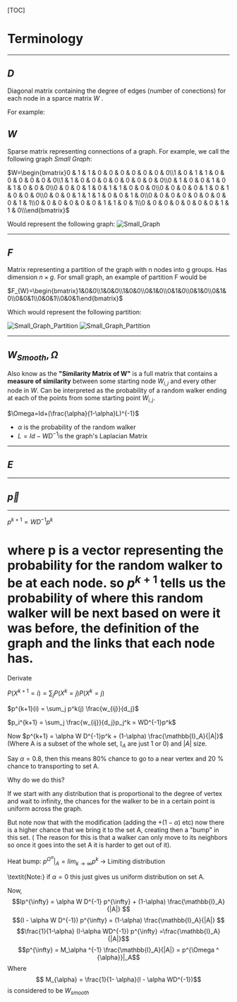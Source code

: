 [TOC]

# Terminology

---

## $D$

Diagonal matrix containing the degree of edges (number of conections) for each node in a sparce matrix $W$ . 

For example:



## $W$

Sparse matrix representing connections of a graph. For example, we call the following graph *Small Graph*:

$W=\begin{bmatrix}0 & 1 & 1 & 0 & 0 & 0 & 0 & 0 & 0 & 0\\1 & 0 & 1 & 1 & 0 & 0 & 0 & 0 & 0 & 0\\1 & 1 & 0 & 0 & 0 & 0 & 0 & 0 & 0 & 0\\0 & 1 & 0 & 0 & 1 & 0 & 1 & 0 & 0 & 0\\0 & 0 & 0 & 1 & 0 & 1 & 1 & 0 & 0 & 0\\0 & 0 & 0 & 0 & 1 & 0 & 1 & 0 & 0 & 0\\0 & 0 & 0 & 1 & 1 & 1 & 0 & 0 & 1 & 0\\0 & 0 & 0 & 0 & 0 & 0 & 0 & 0 & 1 & 1\\0 & 0 & 0 & 0 & 0 & 0 & 1 & 1 & 0 & 1\\0 & 0 & 0 & 0 & 0 & 0 & 0 & 1 & 1 & 0\\\end{bmatrix}$

Would represent the following graph:
![Small_Graph](http://www.juanjoneri.com/img/RSCH/Small_Graph.png)



---

## $F$

Matrix representing a partition of the graph with n nodes into g groups. Has dimension $n \times g​$. For small graph, an example of partition F would be

$F_{W}=\begin{bmatrix}1&0&0\\1&0&0\\1&0&0\\0&1&0\\0&1&0\\0&1&0\\0&1&0\\0&0&1\\0&0&1\\0&0&1\end{bmatrix}$

Which would represent the following partition:

![Small_Graph_Partition](http://www.juanjoneri.com/img/RSCH/Small_Graph_Partition.png)
![Small_Graph_Partition](http://www.juanjoneri.com/img/RSCH/Small_Graph_Partition.png)

---

## $W_{Smooth} ,\Omega$

Also know as the **"Similarity Matrix of W"** is  a full matrix that contains a **measure of similarity** between some starting node $W_{i,j}$ and every other node in $W$. Can be interpreted as the probability of a random walker ending at each of the points from some starting point $W_{i,j}$.

$\Omega=Id+(\frac{\alpha}{1-\alpha}L)^{-1}$

- $\alpha$ is the probability of the random walker 
- $L=Id-WD^{-1}​$ is the graph's Laplacian Matrix

---

## $E$

---

## $\vec{p}$

---

$p^{k +1} = WD^{-1}p^k$

where p is a vector representing the probability for the random walker to be at each node. so $p^{k+1}$ tells us the probability of where this random walker will be next based on were it was before, the definition of the graph and the links that each node has.
=
Derivate

$P(X ^{k+1}=i) = \sum_j P(X^{k}=j)P(X^k = j)$

$p^{k+1}(i) = \sum_j p^k(j) \frac{w_{ij}}{d_j}$

$p_i^{k+1} = \sum_j \frac{w_{ij}}{d_j}p_j^k = WD^{-1}p^k$

Now $p^{k+1} = \alpha W D^{-1}p^k + (1-\alpha) \frac{\mathbb{I}_A}{|A|}$ (Where A is a subset of the whole set, $\mathbb{I}_A$ are just 1 or 0) and $|A|$ size.

Say $\alpha = 0.8$, then this means 80$\%$ chance to go to a near vertex and 20 $\%$ chance to transporting to set A.

Why do we do this?

If we start with any distribution that is proportional to the degree of vertex and wait to infinity, the chances for the walker to be in a certain point is uniform across the graph.

But note now that with the modification (adding the $+(1-\alpha)$ etc) now there is a higher chance that we bring it to the set A, creating then a "bump" in this set. ( The reason for this is that a walker can only move to its neighbors so once it goes into the set A it is harder to get out of it). 

Heat bump: $p^{\Omega^{\alpha}} | _A = lim_{k \to \infty} p^k$ $\to$ Limiting distribution 

\textit{Note:} if $\alpha = 0$ this just gives us uniform distribution on set A.

Now, 
$$Ip^{\infty} = \alpha W D^{-1} p^{\infty} + (1-\alpha) \frac{\mathbb{I}_A}{|A|} $$
$$(I - \alpha W D^{-1}) p^{\infty} = (1-\alpha) \frac{\mathbb{I}_A}{|A|} $$
$$\frac{1}{1-\alpha} (I-\alpha WD^{-1}) p^{\infty} =\frac{\mathbb{I}_A}{|A|}$$
$$p^{\infty} = M_\alpha ^{-1} \frac{\mathbb{I}_A}{|A|} = p^{\Omega ^ {\alpha}}|_A$$
Where
$$ M_{\alpha} = \frac{1}{1- \alpha}(I - \alpha WD^{-1})$$
is considered to be $W_{smooth}$
